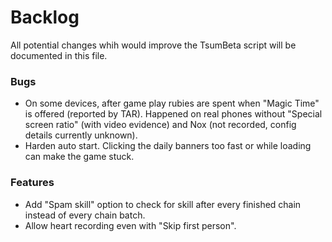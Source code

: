 # Backlog

All potential changes whih would improve the TsumBeta script will be documented in this file.

### Bugs
- On some devices, after game play rubies are spent when "Magic Time" is offered (reported by TAR). Happened on real phones without "Special screen ratio" (with video evidence) and Nox (not recorded, config details currently unknown). 
- Harden auto start. Clicking the daily banners too fast or while loading can make the game stuck.

### Features
- Add "Spam skill" option to check for skill after every finished chain instead of every chain batch.
- Allow heart recording even with "Skip first person".
